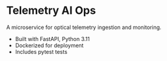 # Telemetry AI Ops
A microservice for optical telemetry ingestion and monitoring.
- Built with FastAPI, Python 3.11
- Dockerized for deployment
- Includes pytest tests
